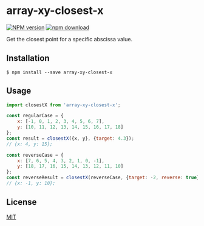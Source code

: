 # array-xy-closest-x

  [![NPM version][npm-image]][npm-url]
  [![npm download][download-image]][download-url]

Get the closest point for a specific abscissa value.

## Installation

`$ npm install --save array-xy-closest-x`

## Usage

```js
import closestX from 'array-xy-closest-x';

const regularCase = {
    x: [-1, 0, 1, 2, 3, 4, 5, 6, 7],
    y: [10, 11, 12, 13, 14, 15, 16, 17, 18]
};
const result = closestX({x, y}, {target: 4.3});
// {x: 4, y: 15};

const reverseCase = {
    x: [7, 6, 5, 4, 3, 2, 1, 0, -1],
    y: [18, 17, 16, 15, 14, 13, 12, 11, 10]
};
const reverseResult = closestX(reverseCase, {target: -2, reverse: true});
// {x: -1, y: 10};
```

## License

  [MIT](./LICENSE)

[npm-image]: https://img.shields.io/npm/v/array-xy-closest-x.svg?style=flat-square
[npm-url]: https://npmjs.org/package/array-xy-closest-x
[download-image]: https://img.shields.io/npm/dm/array-xy-closest-x.svg?style=flat-square
[download-url]: https://npmjs.org/package/array-xy-closest-x
